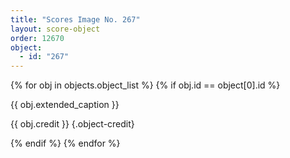 ```yaml
---
title: "Scores Image No. 267"
layout: score-object
order: 12670
object:
  - id: "267"
---
```


{% for obj in objects.object_list %}
{% if obj.id == object[0].id %}

{{ obj.extended_caption }}

{{ obj.credit }} {.object-credit}

{% endif %}
{% endfor %}

